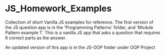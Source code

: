 # JS_Homework_Examples
Collection of short Vanilla JS examples for reference.
The first version of the JS question app is in the 'Programming Patterns' folder, and 'Module Pattern example 1'.
This is a vanilla JS app that asks a question that requires 6 correct parts as the answer.

An updated version of this app is in the JS-OOP folder under OOP Project
